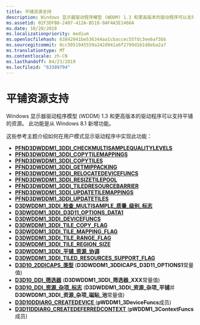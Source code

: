 ```yaml
---
title: 平铺资源支持
description: Windows 显示器驱动程序模型 (WDDM) 1.3 和更高版本的驱动程序可以支持平铺的资源。 此功能是从 Windows 8.1 新增功能。
ms.assetid: 02F3DFB8-2407-412A-B518-9AF4A3E1466A
ms.date: 10/20/2018
ms.localizationpriority: medium
ms.openlocfilehash: 63842041be536344aa1cbaccec55fdc3ee6af3bb
ms.sourcegitcommit: 0cc5051945559a242d941a6f2799d161d8eba2a7
ms.translationtype: MT
ms.contentlocale: zh-CN
ms.lasthandoff: 04/23/2019
ms.locfileid: "63389794"
---
```

# <a name="tiled-resource-support"></a>平铺资源支持


Windows 显示器驱动程序模型 (WDDM) 1.3 和更高版本的驱动程序可以支持平铺的资源。 此功能是从 Windows 8.1 新增功能。

这些参考主题介绍如何在用户模式显示驱动程序中实现此功能：

* [**PFND3DWDDM1_3DDI_CHECKMULTISAMPLEQUALITYLEVELS**](https://docs.microsoft.com/windows-hardware/drivers/ddi/content/d3d10umddi/nc-d3d10umddi-pfnd3dwddm1_3ddi_checkmultisamplequalitylevels)
* [**PFND3DWDDM1_3DDI_COPYTILEMAPPINGS**](https://docs.microsoft.com/windows-hardware/drivers/ddi/content/d3d10umddi/nc-d3d10umddi-pfnd3dwddm1_3ddi_copytilemappings)
* [**PFND3DWDDM1_3DDI_COPYTILES**](https://docs.microsoft.com/windows-hardware/drivers/ddi/content/d3d10umddi/nc-d3d10umddi-pfnd3dwddm1_3ddi_copytiles)
* [**PFND3DWDDM1_3DDI_GETMIPPACKING**](https://docs.microsoft.com/windows-hardware/drivers/ddi/content/d3d10umddi/nc-d3d10umddi-pfnd3dwddm1_3ddi_getmippacking)
* [**PFND3DWDDM1_3DDI_RELOCATEDEVICEFUNCS**](https://docs.microsoft.com/windows-hardware/drivers/ddi/content/d3d10umddi/nc-d3d10umddi-pfnd3dwddm1_3ddi_relocatedevicefuncs)
* [**PFND3DWDDM1_3DDI_RESIZETILEPOOL**](https://docs.microsoft.com/windows-hardware/drivers/ddi/content/d3d10umddi/nc-d3d10umddi-pfnd3dwddm1_3ddi_resizetilepool)
* [**PFND3DWDDM1_3DDI_TILEDRESOURCEBARRIER**](https://docs.microsoft.com/windows-hardware/drivers/ddi/content/d3d10umddi/nc-d3d10umddi-pfnd3dwddm1_3ddi_tiledresourcebarrier)
* [**PFND3DWDDM1_3DDI_UPDATETILEMAPPINGS**](https://docs.microsoft.com/windows-hardware/drivers/ddi/content/d3d10umddi/nc-d3d10umddi-pfnd3dwddm1_3ddi_updatetilemappings)
* [**PFND3DWDDM1_3DDI_UPDATETILES**](https://docs.microsoft.com/windows-hardware/drivers/ddi/content/d3d10umddi/nc-d3d10umddi-pfnd3dwddm1_3ddi_updatetiles)
* [**D3DWDDM1\_3DDI\_检查\_MULTISAMPLE\_质量\_级别\_标志**](https://docs.microsoft.com/windows-hardware/drivers/ddi/content/d3d10umddi/ne-d3d10umddi-d3dwddm1_3ddi_check_multisample_quality_levels_flag)
* [**D3DWDDM1\_3DDI\_D3D11\_OPTIONS\_DATA1**](https://docs.microsoft.com/windows-hardware/drivers/ddi/content/d3d10umddi/ns-d3d10umddi-d3dwddm1_3ddi_d3d11_options_data1)
* [**D3DWDDM1\_3DDI\_DEVICEFUNCS**](https://docs.microsoft.com/windows-hardware/drivers/ddi/content/d3d10umddi/ns-d3d10umddi-d3dwddm1_3ddi_devicefuncs)
* [**D3DWDDM1\_3DDI\_TILE\_COPY\_FLAG**](https://docs.microsoft.com/windows-hardware/drivers/ddi/content/d3d10umddi/ne-d3d10umddi-d3dwddm1_3ddi_tile_copy_flag)
* [**D3DWDDM1\_3DDI\_TILE\_MAPPING\_FLAG**](https://docs.microsoft.com/windows-hardware/drivers/ddi/content/d3d10umddi/ne-d3d10umddi-d3dwddm1_3ddi_tile_mapping_flag)
* [**D3DWDDM1\_3DDI\_TILE\_RANGE\_FLAG**](https://docs.microsoft.com/windows-hardware/drivers/ddi/content/d3d10umddi/ne-d3d10umddi-d3dwddm1_3ddi_tile_range_flag)
* [**D3DWDDM1\_3DDI\_TILE\_REGION\_SIZE**](https://docs.microsoft.com/windows-hardware/drivers/ddi/content/d3d10umddi/ns-d3d10umddi-d3dwddm1_3ddi_tile_region_size)
* [**D3DWDDM1\_3DDI\_平铺\_资源\_协调**](https://docs.microsoft.com/windows-hardware/drivers/ddi/content/d3d10umddi/ns-d3d10umddi-d3dwddm1_3ddi_tiled_resource_coordinate)
* [**D3DWDDM1\_3DDI\_TILED\_RESOURCES\_SUPPORT\_FLAG**](https://docs.microsoft.com/windows-hardware/drivers/ddi/content/d3d10umddi/ne-d3d10umddi-d3dwddm1_3ddi_tiled_resources_support_flag)
* [**D3D10\_2DDICAPS\_类型**](https://docs.microsoft.com/windows-hardware/drivers/ddi/content/d3d10umddi/ne-d3d10umddi-d3d10_2ddicaps_type) (**D3DWDDM1\_3DDICAPS\_D3D11\_OPTIONS1**常量值)
* [**D3D10\_DDI\_筛选器**](https://docs.microsoft.com/windows-hardware/drivers/ddi/content/d3d10umddi/ne-d3d10umddi-d3d10_ddi_filter) (**D3DWDDM1\_3DDI\_筛选器\_XXX**常量值)
* [**D3D10\_DDI\_资源\_杂项\_标志**](https://docs.microsoft.com/windows-hardware/drivers/ddi/content/d3d10umddi/ne-d3d10umddi-d3d10_ddi_resource_misc_flag) (**D3DWDDM1\_3DDI\_资源\_杂项\_平铺**并**D3DWDDM1\_3DDI\_资源\_杂项\_磁贴\_池**常量值)
* [**D3D10DDIARG\_CREATEDEVICE** ](https://docs.microsoft.com/windows-hardware/drivers/ddi/content/d3d10umddi/ns-d3d10umddi-d3d10ddiarg_createdevice) (**pWDDM1\_3DeviceFuncs**成员)
* [**D3D11DDIARG\_CREATEDEFERREDCONTEXT** ](https://docs.microsoft.com/windows-hardware/drivers/ddi/content/d3d10umddi/ns-d3d10umddi-d3d11ddiarg_createdeferredcontext) (**pWDDM1\_3ContextFuncs**成员)

 

 





